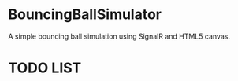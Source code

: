 # BouncingBallSimulator
A simple bouncing ball simulation using SignalR and HTML5 canvas.


# TODO LIST
